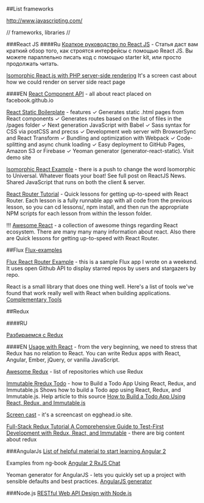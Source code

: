 ##List frameworks

http://www.javascripting.com/

// frameworks, libraries //

###React JS
####Ru
[Краткое руководство по React JS](http://habrahabr.ru/post/248799/) - Статья даст вам краткий обзор того, как строятся интерфейсы с помощью React JS. Вы можете параллельно писать код с помощью starter kit, или просто продолжать читать.

[Isomorphic React.js with PHP server-side rendering](http://isomorphic.net/) It's a screen cast about  how we could render on server side react page

####EN
[React Component API](https://facebook.github.io/react/docs/component-api.html) - all about react placed on facebook.github.io

[React Static Boilerplate](https://github.com/koistya/react-static-boilerplate)  - features
    ✓ Generates static .html pages from React components
    ✓ Generates routes based on the list of files in the /pages folder
    ✓ Next generation JavaScript with Babel
    ✓ Sass syntax for CSS via postCSS and precss
    ✓ Development web server with BrowserSync and React Transform
    ✓ Bundling and optimization with Webpack
    ✓ Code-splitting and async chunk loading
    ✓ Easy deployment to GitHub Pages, Amazon S3 or Firebase
    ✓ Yeoman generator (generator-react-static). Visit demo site

[Isomorphic React Example](https://github.com/DavidWells/isomorphic-react-example) - there is a push to change the word Isomorphic to Universal. Whatever floats your boat! See full post on ReactJS News. Shared JavaScript that runs on both the client & server.

[React Router Tutorial](https://github.com/reactjs/react-router-tutorial) - Quick lessons for getting up-to-speed with React Router. Each lesson is a fully runnable app with all code from the previous lesson, so you can cd lessons/<lesson-folder>, npm install, and then run the appropriate NPM scripts for each lesson from within the lesson folder.

!!! [Awesome React](https://github.com/enaqx/awesome-react) - a collection of awesome things regarding React ecosystem. There are many many many information about react. Also there are Quick lessons for getting up-to-speed with React Router.

##Flux
[Flux-examples](https://github.com/yahoo/fluxible/tree/master/examples)

[Flux React Router Example](https://github.com/gaearon/flux-react-router-example) - this is a sample Flux app I wrote on a weekend. It uses open Github API to display starred repos by users and stargazers by repo.


React is a small library that does one thing well. Here's a list of tools we've found that work really well with React when building applications.
[Complementary Tools](https://github.com/facebook/react/wiki/Complementary-Tools)

##Redux

####RU

  [Разбираемся с Redux](https://habrahabr.ru/post/269831/)
  
####EN
[Usage with React](http://redux.js.org/docs/basics/UsageWithReact.html) - from the very beginning, we need to stress that Redux has no relation to React. You can write Redux apps with React, Angular, Ember, jQuery, or vanilla JavaScript.

[Awesome Redux](https://github.com/xgrommx/awesome-redux#articles-and-tutorials) - list of repositories which use Redux

[Immutable Rredux Todo](https://github.com/sitepoint-editors/immutable-redux-todo) - how to Build a Todo App Using React, Redux, and Immutable.js Shows how to build a Todo app using React, Redux, and Immutable.js. Help article to this source [How to Build a Todo App Using React, Redux, and Immutable.js](http://www.sitepoint.com/how-to-build-a-todo-app-using-react-redux-and-immutable-js/)

[Screen cast](https://egghead.io/lessons/javascript-redux-react-counter-example) - it's a screencast on egghead.io site.

[Full-Stack Redux Tutorial A Comprehensive Guide to Test-First Development with Redux, React, and Immutable](http://teropa.info/blog/2015/09/10/full-stack-redux-tutorial.html) - there are big content about redux

###AngularJs
[List of helpful material to start learning Angular 2](https://github.com/timjacobi/angular2-education)

Examples from ng-book [Angular 2 RxJS Chat ](https://github.com/ng-book/angular2-rxjs-chat)

Yeoman generator for AngularJS - lets you quickly set up a project with sensible defaults and best practices.
[AngularJS generator](https://github.com/yeoman/generator-angular)

###Node.js
[RESTful Web API Design with Node.js]()
